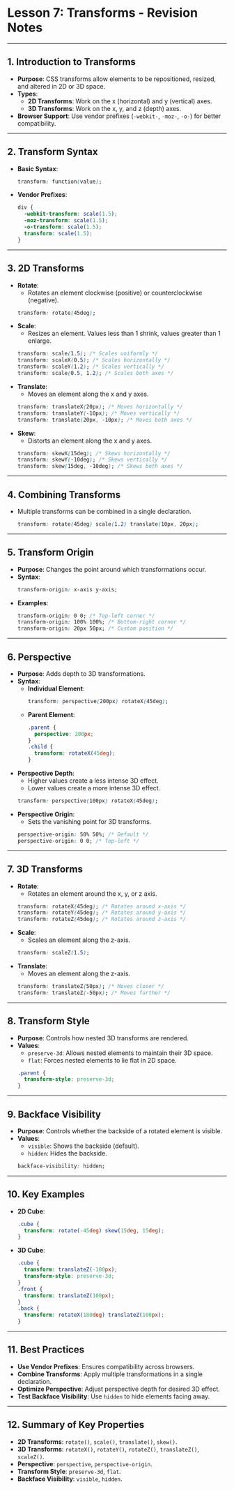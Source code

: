 # **Lesson 7: Transforms - Revision Notes**

---

## **1. Introduction to Transforms**
- **Purpose**: CSS transforms allow elements to be repositioned, resized, and altered in 2D or 3D space.
- **Types**:
  - **2D Transforms**: Work on the x (horizontal) and y (vertical) axes.
  - **3D Transforms**: Work on the x, y, and z (depth) axes.
- **Browser Support**: Use vendor prefixes (`-webkit-`, `-moz-`, `-o-`) for better compatibility.

---

## **2. Transform Syntax**
- **Basic Syntax**:
  ```css
  transform: function(value);
  ```
- **Vendor Prefixes**:
  ```css
  div {
    -webkit-transform: scale(1.5);
    -moz-transform: scale(1.5);
    -o-transform: scale(1.5);
    transform: scale(1.5);
  }
  ```

---

## **3. 2D Transforms**
- **Rotate**:
  - Rotates an element clockwise (positive) or counterclockwise (negative).
  ```css
  transform: rotate(45deg);
  ```
- **Scale**:
  - Resizes an element. Values less than 1 shrink, values greater than 1 enlarge.
  ```css
  transform: scale(1.5); /* Scales uniformly */
  transform: scaleX(0.5); /* Scales horizontally */
  transform: scaleY(1.2); /* Scales vertically */
  transform: scale(0.5, 1.2); /* Scales both axes */
  ```
- **Translate**:
  - Moves an element along the x and y axes.
  ```css
  transform: translateX(20px); /* Moves horizontally */
  transform: translateY(-10px); /* Moves vertically */
  transform: translate(20px, -10px); /* Moves both axes */
  ```
- **Skew**:
  - Distorts an element along the x and y axes.
  ```css
  transform: skewX(15deg); /* Skews horizontally */
  transform: skewY(-10deg); /* Skews vertically */
  transform: skew(15deg, -10deg); /* Skews both axes */
  ```

---

## **4. Combining Transforms**
- Multiple transforms can be combined in a single declaration.
  ```css
  transform: rotate(45deg) scale(1.2) translate(10px, 20px);
  ```

---

## **5. Transform Origin**
- **Purpose**: Changes the point around which transformations occur.
- **Syntax**:
  ```css
  transform-origin: x-axis y-axis;
  ```
- **Examples**:
  ```css
  transform-origin: 0 0; /* Top-left corner */
  transform-origin: 100% 100%; /* Bottom-right corner */
  transform-origin: 20px 50px; /* Custom position */
  ```

---

## **6. Perspective**
- **Purpose**: Adds depth to 3D transformations.
- **Syntax**:
  - **Individual Element**:
    ```css
    transform: perspective(200px) rotateX(45deg);
    ```
  - **Parent Element**:
    ```css
    .parent {
      perspective: 200px;
    }
    .child {
      transform: rotateX(45deg);
    }
    ```
- **Perspective Depth**:
  - Higher values create a less intense 3D effect.
  - Lower values create a more intense 3D effect.
  ```css
  transform: perspective(100px) rotateX(45deg);
  ```
- **Perspective Origin**:
  - Sets the vanishing point for 3D transforms.
  ```css
  perspective-origin: 50% 50%; /* Default */
  perspective-origin: 0 0; /* Top-left */
  ```

---

## **7. 3D Transforms**
- **Rotate**:
  - Rotates an element around the x, y, or z axis.
  ```css
  transform: rotateX(45deg); /* Rotates around x-axis */
  transform: rotateY(45deg); /* Rotates around y-axis */
  transform: rotateZ(45deg); /* Rotates around z-axis */
  ```
- **Scale**:
  - Scales an element along the z-axis.
  ```css
  transform: scaleZ(1.5);
  ```
- **Translate**:
  - Moves an element along the z-axis.
  ```css
  transform: translateZ(50px); /* Moves closer */
  transform: translateZ(-50px); /* Moves further */
  ```

---

## **8. Transform Style**
- **Purpose**: Controls how nested 3D transforms are rendered.
- **Values**:
  - `preserve-3d`: Allows nested elements to maintain their 3D space.
  - `flat`: Forces nested elements to lie flat in 2D space.
  ```css
  .parent {
    transform-style: preserve-3d;
  }
  ```

---

## **9. Backface Visibility**
- **Purpose**: Controls whether the backside of a rotated element is visible.
- **Values**:
  - `visible`: Shows the backside (default).
  - `hidden`: Hides the backside.
  ```css
  backface-visibility: hidden;
  ```

---

## **10. Key Examples**
- **2D Cube**:
  ```css
  .cube {
    transform: rotate(-45deg) skew(15deg, 15deg);
  }
  ```
- **3D Cube**:
  ```css
  .cube {
    transform: translateZ(-100px);
    transform-style: preserve-3d;
  }
  .front {
    transform: translateZ(100px);
  }
  .back {
    transform: rotateX(180deg) translateZ(100px);
  }
  ```

---

## **11. Best Practices**
- **Use Vendor Prefixes**: Ensures compatibility across browsers.
- **Combine Transforms**: Apply multiple transformations in a single declaration.
- **Optimize Perspective**: Adjust perspective depth for desired 3D effect.
- **Test Backface Visibility**: Use `hidden` to hide elements facing away.

---

## **12. Summary of Key Properties**
- **2D Transforms**: `rotate()`, `scale()`, `translate()`, `skew()`.
- **3D Transforms**: `rotateX()`, `rotateY()`, `rotateZ()`, `translateZ()`, `scaleZ()`.
- **Perspective**: `perspective`, `perspective-origin`.
- **Transform Style**: `preserve-3d`, `flat`.
- **Backface Visibility**: `visible`, `hidden`.
